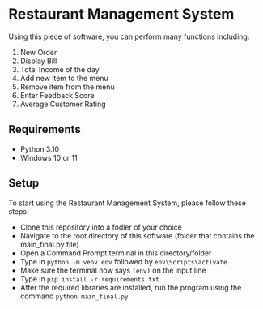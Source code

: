 # Restaurant Management System
Using this piece of software, you can perform many functions including: <br>

1. New Order
1. Display Bill
1. Total Income of the day
1. Add new item to the menu
1. Remove item from the menu
1. Enter Feedback Score
1. Average Customer Rating<br>

## Requirements

- Python 3.10
- Windows 10 or 11

## Setup

To start using the Restaurant Management System, please follow these steps:<br>

- Clone this repository into a fodler of your choice
- Navigate to the root directory of this software (folder that contains the main_final.py file)
- Open a Command Prompt terminal in this directory/folder
- Type in `python -m venv env` followed by `env\Scripts\activate`
- Make sure the terminal now says `(env)` on the input line
- Type in `pip install -r requirements.txt`
- After the required libraries are installed, run the program using the command `python main_final.py`